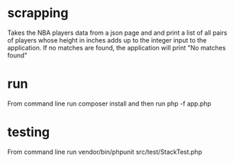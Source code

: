 # scrapping
Takes the NBA players data from a json page and and print a list of all pairs of players whose height in inches adds up to the integer input to the application. If no matches are found, the application will print "No matches found"

# run
From command line run composer install and then run php -f app.php

# testing
From command line run vendor/bin/phpunit src/test/StackTest.php